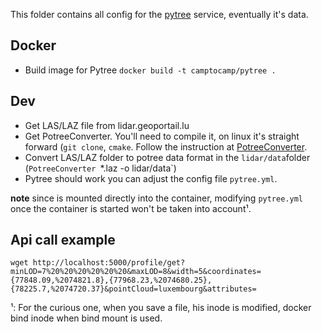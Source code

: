 This folder contains all config for the [pytree](https://github.com/sitn/pytree) service, eventually it's data.

## Docker

* Build image for Pytree `docker build -t camptocamp/pytree .`

## Dev

* Get LAS/LAZ file from lidar.geoportail.lu
* Get PotreeConverter. You'll need to compile it, on linux it's straight forward (`git clone`, `cmake`. Follow the instruction at [PotreeConverter](https://github.com/potree/PotreeConverter).
* Convert LAS/LAZ folder to potree data format in the `lidar/data`folder (`PotreeConverter `*.laz -o lidar/data`)
* Pytree should work you can adjust the config file `pytree.yml`.

**note** since is mounted directly into the container, modifying `pytree.yml` once the container is started won't be taken into account¹.

## Api call example

`wget http://localhost:5000/profile/get?minLOD=7%20%20%20%20%20%20&maxLOD=8&width=5&coordinates={77848.09,%2074821.8},{77968.23,%2074680.25},{78225.7,%2074720.37}&pointCloud=luxembourg&attributes=`


¹: For the curious one, when you save a file, his inode is modified, docker bind inode when bind mount is used.

